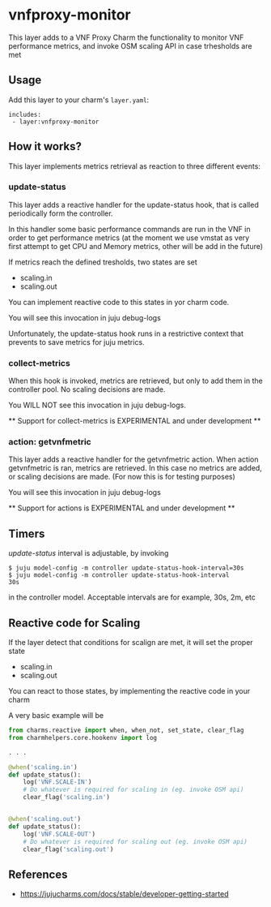 # vnfproxy-monitor

This layer adds to a VNF Proxy Charm the functionality to monitor VNF
performance metrics, and invoke OSM scaling API in case trhesholds are
met

## Usage

Add this layer to your charm's `layer.yaml`:

```
includes:
 - layer:vnfproxy-monitor
```

## How it works?

This layer implements metrics retrieval as reaction to three different 
events:

### update-status
This layer adds a reactive handler for the update-status hook, that is 
called periodically form the controller. 

In this handler some basic performance commands are run in the VNF in
order to get performance metrics (at the moment we use vmstat as very 
first attempt to get CPU and Memory metrics, other will be add in the 
future)

If metrics reach the defined tresholds, two states are set
- scaling.in
- scaling.out

You can implement reactive code to this states in yor charm code.

You will see this invocation in juju debug-logs

Unfortunately, the update-status hook runs in a restrictive context that
prevents to save metrics for juju metrics.

###  collect-metrics
When this hook is invoked, metrics are retrieved, but only to add them 
in the controller pool.
No scaling decisions are made.

You WILL NOT see this invocation in juju debug-logs.

** Support for collect-metrics is EXPERIMENTAL and under development **

###  action: getvnfmetric
This layer adds a reactive handler for the getvnfmetric action.
When action getvnfmetric is ran, metrics are retrieved.
In this case no metrics are added, or scaling decisions are made.
(For now this is for testing purposes)

You will see this invocation in juju debug-logs

** Support for actions is EXPERIMENTAL and under development **

## Timers

*update-status* interval is adjustable, by invoking
```
$ juju model-config -m controller update-status-hook-interval=30s
$ juju model-config -m controller update-status-hook-interval
30s
```
in the controller model.
Acceptable intervals are for example, 30s, 2m, etc

## Reactive code for Scaling
If the layer detect that conditions for scalign are met, it will 
set the proper state
- scaling.in
- scaling.out

You can react to those states, by implementing the reactive code in your charm

A very basic example will be
```python
from charms.reactive import when, when_not, set_state, clear_flag
from charmhelpers.core.hookenv import log

. . .

@when('scaling.in')
def update_status():
    log('VNF.SCALE-IN')
    # Do whatever is required for scaling in (eg. invoke OSM api)
    clear_flag('scaling.in')


@when('scaling.out')
def update_status():
    log('VNF.SCALE-OUT')
    # Do whatever is required for scaling out (eg. invoke OSM api)
    clear_flag('scaling.out')
```

## References
* https://jujucharms.com/docs/stable/developer-getting-started